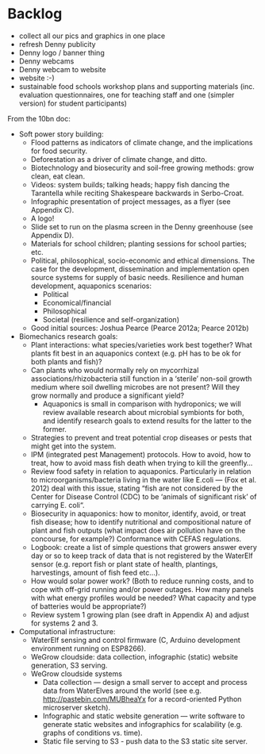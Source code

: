 Backlog
===

- collect all our pics and graphics in one place
- refresh Denny publicity
- Denny logo / banner thing
- Denny webcams
- Denny webcam to website
- website :-)
- sustainable food schools workshop plans and supporting materials (inc.
  evaluation questionnaires, one for teaching staff and one (simpler version)
  for student participants)

From the 10bn doc:
- Soft power story building:
  - Flood patterns as indicators of climate change, and the implications for
    food security.
  - Deforestation as a driver of climate change, and ditto.
  - Biotechnology and biosecurity and soil-free growing methods: grow clean,
    eat clean.
  - Videos: system builds; talking heads; happy fish dancing the Tarantella
    while reciting Shakespeare backwards in Serbo-Croat.
  - Infographic presentation of project messages, as a flyer (see Appendix C).
  - A logo!
  - Slide set to run on the plasma screen in the Denny greenhouse (see
    Appendix D).
  - Materials for school children; planting sessions for school parties; etc.
  - Political, philosophical, socio-economic and ethical dimensions. The case
    for the development, dissemination and implementation open source systems
    for supply of basic needs. Resilience and human development, aquaponics
    scenarios:
    - Political
    - Economical/financial
    - Philosophical  
    - Societal (resilience and self-organization)
  - Good initial sources: Joshua Pearce (Pearce 2012a; Pearce 2012b)
- Biomechanics research goals:
  - Plant interactions: what species/varieties work best together? What plants
    fit best in an aquaponics context (e.g. pH has to be ok for both plants
    and fish)?
  - Can plants who would normally rely on mycorrhizal
    associations/rhizobacteria still function in a ‘sterile’ non-soil growth
    medium where soil dwelling microbes are not present? Will they grow
    normally and produce a significant yield?
    - Aquaponics is small in comparison with hydroponics; we will review
      available research about microbial symbionts for both, and identify
      research goals to extend results for the latter to the former.
  - Strategies to prevent and treat potential crop diseases or pests that
    might get into the system.
  - IPM (integrated pest Management) protocols. How to avoid, how to treat,
    how to avoid mass fish death when trying to kill the greenfly…
  - Review food safety in relation to aquaponics. Particularly in relation to
    microorganisms/bacteria living in the water like E.coli — (Fox et al.
    2012) deal with this issue, stating “fish are not considered by the Center
    for Disease Control (CDC) to be ‘animals of significant risk’ of carrying
    E. coli“.
  - Biosecurity in aquaponics: how to monitor, identify, avoid, or treat fish
    disease; how to identify nutritional and compositional nature of plant and
    fish outputs (what impact does air pollution have on the concourse, for
    example?) Conformance with CEFAS regulations.
  - Logbook: create a list of simple questions that growers answer every day
    or so to keep track of data that is not registered by the WaterElf sensor
    (e.g. report fish or plant state of health, plantings, harvestings, amount
    of fish feed etc…).
  - How would solar power work? (Both to reduce running costs, and to cope
    with off-grid running and/or power outages. How many panels with what
    energy profiles would be needed? What capacity and type of batteries would
    be appropriate?)
  - Review system 1 growing plan (see draft in Appendix A) and adjust for
    systems 2 and 3.
- Computational infrastructure:
  - WaterElf sensing and control firmware (C, Arduino development environment
    running on ESP8266).
  - WeGrow cloudside: data collection, infographic (static) website
    generation, S3 serving.
  - WeGrow cloudside systems
    - Data collection — design a small server to accept and process data from
      WaterElves around the world (see e.g. http://pastebin.com/MUBheaYx for a
      record-oriented Python microserver sketch).
    - Infographic and static website generation — write software to generate
      static websites and infographics for scalability (e.g. graphs of
      conditions vs. time).
    - Static file serving to S3 - push data to the S3 static site server.

